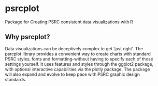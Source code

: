 # psrcplot
Package for Creating PSRC consistent data visualizations with R


## Why psrcplot?
Data visualizations can be deceptively complex to get ‘just right’. The psrcplot library provides a convenient way to create charts with standard PSRC styles, fonts and formatting–without having to specify each of those settings yourself. It uses features and styles through the ggplot2 package, with optional interactive capabilities via the plotly package. The package will also expand and evolve to keep pace with PSRC graphic design standards.


